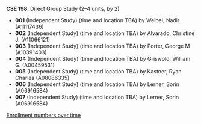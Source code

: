 **CSE 198**: Direct Group Study (2–4 units, by 2)

- **001** (Independent Study) (time and location TBA) by Weibel, Nadir (A11117436)
- **002** (Independent Study) (time and location TBA) by Alvarado, Christine J. (A11066121)
- **003** (Independent Study) (time and location TBA) by Porter, George M (A10391403)
- **004** (Independent Study) (time and location TBA) by Griswold, William G. (A00459531)
- **005** (Independent Study) (time and location TBA) by Kastner, Ryan Charles (A08086335)
- **006** (Independent Study) (time and location TBA) by Lerner, Sorin (A06916584)
- **007** (Independent Study) (time and location TBA) by Lerner, Sorin (A06916584)

[Enrollment numbers over time](./CSE198.tsv)
